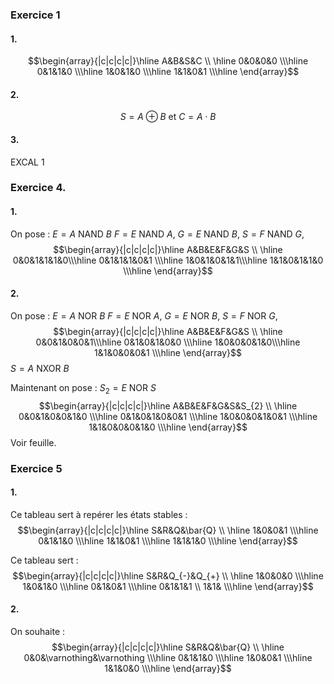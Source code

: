 ### Exercice 1
#### 1.
$$\begin{array}{|c|c|c|c|}\hline 
A&B&S&C \\ \hline
0&0&0&0 \\\hline
0&1&1&0 \\\hline
1&0&1&0 \\\hline
1&1&0&1 \\\hline
\end{array}$$

#### 2.
$$S = A \oplus B \text{ et } C = A \cdot B $$

#### 3.
EXCAL 1

### Exercice 4.
#### 1.
On pose :
$E = A \text{ NAND }B$
$F = E \text{ NAND }A$, 
$G = E \text{ NAND }B$, 
$S = F \text{ NAND } G$,
$$\begin{array}{|c|c|c|c|}\hline 
A&B&E&F&G&S \\ \hline
0&0&1&1&1&0\\\hline
0&1&1&1&0&1 \\\hline
1&0&1&0&1&1\\\hline
1&1&0&1&1&0 \\\hline
\end{array}$$
 
#### 2.
On pose :
$E = A \text{ NOR }B$
$F = E \text{ NOR }A$, 
$G = E \text{ NOR }B$, 
$S = F \text{ NOR } G$,
$$\begin{array}{|c|c|c|c|}\hline 
A&B&E&F&G&S \\ \hline
0&0&1&0&0&1\\\hline
0&1&0&1&0&0 \\\hline
1&0&0&0&1&0\\\hline
1&1&0&0&0&1 \\\hline
\end{array}$$
 $S = A \text{ NXOR }B$

Maintenant on pose : $S_{2} = E \text{ NOR }S$
$$\begin{array}{|c|c|c|c|}\hline 
A&B&E&F&G&S&S_{2} \\ \hline
0&0&1&0&0&1&0 \\\hline
0&1&0&1&0&0&1 \\\hline
1&0&0&0&1&0&1 \\\hline
1&1&0&0&0&1&0  \\\hline
\end{array}$$
Voir feuille.

### Exercice 5
#### 1.
Ce tableau sert à repérer les états stables : 
$$\begin{array}{|c|c|c|c|}\hline 
S&R&Q&\bar{Q} \\ \hline
1&0&0&1 \\\hline
0&1&1&0 \\\hline
1&1&0&1 \\\hline
1&1&1&0  \\\hline
\end{array}$$

Ce tableau sert : 
$$\begin{array}{|c|c|c|c|}\hline 
S&R&Q_{-}&Q_{+} \\ \hline
1&0&0&0 \\\hline
1&0&1&0 \\\hline
0&1&0&1 \\\hline
0&1&1&1 \\
1&1&  \\\hline
\end{array}$$




#### 2.
On souhaite : 
$$\begin{array}{|c|c|c|c|}\hline 
S&R&Q&\bar{Q} \\ \hline
0&0&\varnothing&\varnothing \\\hline
0&1&1&0 \\\hline
1&0&0&1 \\\hline
1&1&0&0  \\\hline
\end{array}$$
